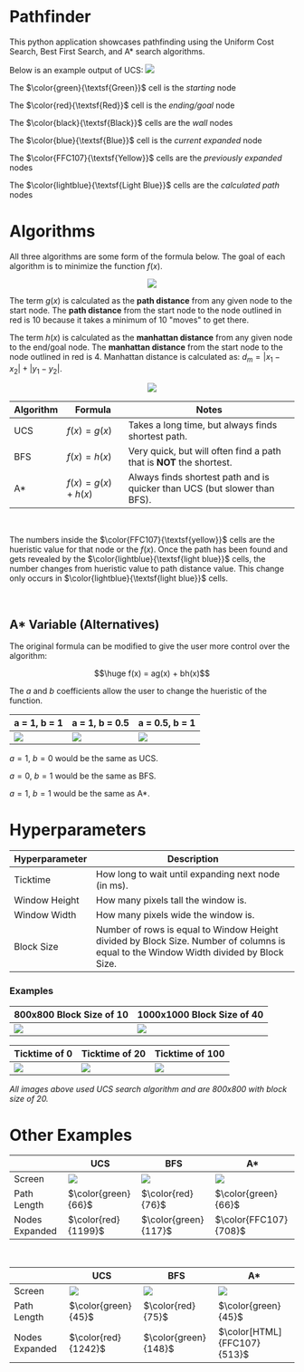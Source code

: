 # Pathfinder
This python application showcases pathfinding using the Uniform Cost Search, Best First Search, and A* search algorithms.

Below is an example output of UCS:
![](/images/default.gif)

The $\color{green}{\textsf{Green}}$ cell is the *starting* node

The $\color{red}{\textsf{Red}}$ cell is the *ending/goal* node

The $\color{black}{\textsf{Black}}$ cells are the *wall* nodes

The $\color{blue}{\textsf{Blue}}$ cell is the *current expanded* node

The $\color{FFC107}{\textsf{Yellow}}$ cells are the *previously expanded* nodes

The $\color{lightblue}{\textsf{Light Blue}}$ cells are the *calculated path* nodes


# Algorithms
All three algorithms are some form of the formula below. The goal of each algorithm is to minimize the function $f(x)$.

<p align="center">
<img src=./images/formula.png/>
</p>


The term $g(x)$ is calculated as the **path distance** from any given node to the start node. The **path distance** from the start node to the node outlined in red is 10 because it takes a minimum of 10 "moves" to get there.

The term $h(x)$ is calculated as the **manhattan distance** from any given node to the end/goal node. The **manhattan distance** from the start node to the node outlined in red is 4. Manhattan distance is calculated as: $d_m = |x_1-x_2| + |y_1-y_2|$.

<p align="center">
<img src=./images/distance.png/>
</p>

<p align="center">

|Algorithm|Formula|Notes|
|------|------|------|
|UCS|$f(x) = g(x)$|Takes a long time, but always finds shortest path.|
|BFS|$f(x) = h(x)$|Very quick, but will often find a path that is **NOT** the shortest.|
|A*|$f(x) = g(x) + h(x)$|Always finds shortest path and is quicker than UCS (but slower than BFS).|

</p>

<br/>

The numbers inside the $\color{FFC107}{\textsf{yellow}}$ cells are the hueristic value for that node or the $f(x)$. Once the path has been found and gets revealed by the $\color{lightblue}{\textsf{light blue}}$ cells, the number changes from hueristic value to path distance value. This change only occurs in $\color{lightblue}{\textsf{light blue}}$ cells.


<br/>

## A* Variable (Alternatives)
The original formula can be modified to give the user more control over the algorithm:

$$\huge f(x) = ag(x) + bh(x)$$

The $a$ and $b$ coefficients allow the user to change the hueristic of the function.


<p align="center">

|a = 1, b = 1|a = 1, b = 0.5|a = 0.5, b = 1
|------|------|------|
|![](/images/astar11.png)|![](/images/astar105.png)|![](/images/astar051.png)|

</p>

$a = 1,\ b = 0$ would be the same as UCS.

$a = 0,\ b = 1$ would be the same as BFS.

$a = 1,\ b = 1$ would be the same as A*.

# Hyperparameters

<p align="center">

|Hyperparameter|Description|
|--|--|
|Ticktime|How long to wait until expanding next node (in ms).|
|Window Height|How many pixels tall the window is.|
|Window Width|How many pixels wide the window is.|
|Block Size|Number of rows is equal to Window Height divided by Block Size. Number of columns is equal to the Window Width divided by Block Size. |

</p>

### Examples
<p align="center">

|800x800 Block Size of 10|1000x1000 Block Size of 40|
|--|--|
|![](/images/800x800cs10.png)|![](/images/1000x1000cs40.png)|

|Ticktime of 0|Ticktime of 20|Ticktime of 100|
|--|--|--|
|![](/images/tickrate0.gif)|![](/images/default.gif)|![](/images/tickrate100.gif)|

</p>

*All images above used UCS search algorithm and are 800x800 with block size of 20.*

# Other Examples

||UCS|BFS|A*|
|--|--|--|--|
|Screen|![](/images/ucs1.gif)|![](/images/bfs1.gif)|![](/images/astar1.gif)|
|Path Length|$\color{green}{66}$|$\color{red}{76}$|$\color{green}{66}$|
|Nodes Expanded|$\color{red}{1199}$|$\color{green}{117}$|$\color{FFC107}{708}$|

</br>

||UCS|BFS|A*|
|--|--|--|--|
|Screen|![](/images/ucs2.gif)|![](/images/bfs2.gif)|![](/images/astar2.gif)|
|Path Length|$\color{green}{45}$|$\color{red}{75}$|$\color{green}{45}$|
|Nodes Expanded|$\color{red}{1242}$|$\color{green}{148}$|$\color[HTML]{FFC107}{513}$|

